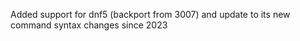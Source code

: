 Added support for dnf5 (backport from 3007) and update to its new command syntax changes since 2023

